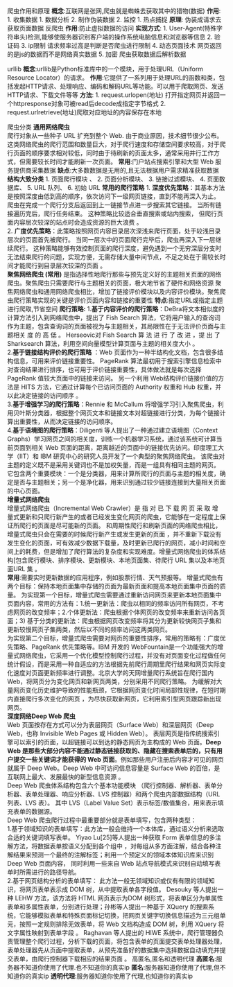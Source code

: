 爬虫作用和原理
	**概念**:互联网是张网,爬虫就是蜘蛛去获取其中的猎物(数据)
	**作用**:
	1. 收集数据
		1. 数据分析
		2. 制作伪装数据
	2. 监控
		1. 热点捕捉
	**原理**:
	伪装成请求去获取页面数据
反爬虫
	**作用**:防止虚拟数据的访问
	**实现方式**:
		1. User-Agent(特殊字符串头)检测,能够使服务器识别客户端的操作系统电脑信息和浏览器等信息
		2. 验证码
		3. ip限制  请求频率过高是判断是否爬虫进行限制
		4. 动态页面技术 网页返回的是js的数据而不是网络真实数据
		5. 加密
爬虫获取数据后解析数据
	
urllib
	**概念**:urllib是Python标准库中的一个模块，用于处理URL（Uniform Resource Locator）的请求。
	**作用**:它提供了一系列用于处理URL的函数和类，包括发起HTTP请求、处理响应、编码和解码URL等功能。可以用于爬取网页、发送HTTP请求、下载文件等等
	**方法**:
		1. request.urlopen(地址)  打开指定网页并返回一个httpresponse对象可被read后decode成指定字节格式
		2. request.urlretrieve(地址)爬取对应地址的内容保存在本地

爬虫分类
	**通用网络爬虫**  
		爬行对象从一些种子 URL 扩充到整个 Web. 由于商业原因，技术细节很少公布。 这类网络爬虫的爬行范围和数量巨大，对于爬行速度和存储空间要求较高，对于爬行页面的顺序要求相对较低，同时由于待刷新的页面太多，通常采用并行工作方式，但需要较长时间才能刷新一次页面。 
		**常用**:门户站点搜索引擎和大型 Web 服务提供商采集数据
		**缺点**:大多数数据是无用的,且无法根据用户需求精准获取数据
		**结构大致分类**
			1. 页面爬行模块 、
			2. 页面分析模块、
			3. 链接过滤模块、
			4. 页面数据库、
			5. URL 队列、
			6. 初始 URL 
		**常用的爬行策略**
			1. **深度优先策略**：其基本方法是按照深度由低到高的顺序，依次访问下一级网页链接，直到不能再深入为止。 爬虫在完成一个爬行分支后返回到上一链接节点进一步搜索其它链接。 当所有链接遍历完后，爬行任务结束。 这种策略比较适合垂直搜索或站内搜索， 但爬行页面内容层次较深的站点时会造成资源的巨大浪费 。  
			2. **广度优先策略**：此策略按照网页内容目录层次深浅来爬行页面，处于较浅目录层次的页面首先被爬行。 当同一层次中的页面爬行完毕后，爬虫再深入下一层继续爬行。 这种策略能够有效控制页面的爬行深度，避免遇到一个无穷深层分支时无法结束爬行的问题，实现方便，无需存储大量中间节点，不足之处在于需较长时间才能爬行到目录层次较深的页面 。  
	**聚焦网络爬虫  (常用)**
		是指选择性地爬行那些与预先定义好的主题相关页面的网络爬虫。聚焦爬虫只需要爬行与主题相关的页面，极大地节省了硬件和网络资源
		聚焦网络爬虫和通用网络爬虫相比，增加了链接评价模块以及内容评价模块。聚焦爬虫爬行策略实现的关键是评价页面内容和链接的重要性
		**特点**:指定URL或指定主题进行爬取,节省空间
		**爬行策略:**
			1.**基于内容评价的爬行策略**：DeBra将文本相似度的计算方法引入到网络爬虫中，提出了 Fish Search 算法，它将用户输入的查询词作为主题，包含查询词的页面被视为与主题相关，其局限性在于无法评价页面与主题相关 度 的 高 低 。 Herseovic对 Fish Search 算 法 进 行 了 改 进 ，提 出 了 Sharksearch 算法，利用空间向量模型计算页面与主题的相关度大小 。  
			2.**基于链接结构评价的爬行策略** ：Web 页面作为一种半结构化文档，包含很多结构信息，可用来评价链接重要性。 PageRank 算法最初用于搜索引擎信息检索中对查询结果进行排序，也可用于评价链接重要性，具体做法就是每次选择 PageRank 值较大页面中的链接来访问。 另一个利用 Web结构评价链接价值的方法是 HITS 方法，它通过计算每个已访问页面的 Authority 权重和 Hub 权重，并以此决定链接的访问顺序 。  
			3.**基于增强学习的爬行策略**：Rennie 和 McCallum 将增强学习引入聚焦爬虫，利用贝叶斯分类器，根据整个网页文本和链接文本对超链接进行分类，为每个链接计算出重要性，从而决定链接的访问顺序。  
			4.**基于语境图的爬行策略**：Diligenti 等人提出了一种通过建立语境图（Context Graphs）学习网页之间的相关度，训练一个机器学习系统，通过该系统可计算当前页面到相关 Web 页面的距离，距离越近的页面中的链接优先访问。印度理工大学（IIT）和 IBM 研究中心的研究人员开发了一个典型的聚焦网络爬虫。 该爬虫对主题的定义既不是采用关键词也不是加权矢量，而是一组具有相同主题的网页。 它包含两个重要模块：一个是分类器，用来计算所爬行的页面与主题的相关度，确定是否与主题相关；另一个是净化器，用来识别通过较少链接连接到大量相关页面的中心页面。  
	**增量式网络爬虫**  
		增量式网络爬虫（Incremental Web Crawler）是 指 对 已 下 载 网 页 采 取 增 量式更新和只爬行新产生的或者已经发生变化网页的爬虫，它能够在一定程度上保证所爬行的页面是尽可能新的页面。 和周期性爬行和刷新页面的网络爬虫相比，增量式爬虫只会在需要的时候爬行新产生或发生更新的页面 ，并不重新下载没有发生变化的页面，可有效减少数据下载量，及时更新已爬行的网页，减小时间和空间上的耗费，但是增加了爬行算法的复杂度和实现难度。增量式网络爬虫的体系结构\[包含爬行模块、排序模块、更新模块、本地页面集、待爬行 URL 集以及本地页面URL 集 。  
		**常用**:需要实时更新数据的应用程序，例如股票行情、天气预报等。
		增量式爬虫有两个目标：保持本地页面集中存储的页面为最新页面和提高本地页面集中页面的质量。 为实现第一个目标，增量式爬虫需要通过重新访问网页来更新本地页面集中页面内容，常用的方法有：1.统一更新法：爬虫以相同的频率访问所有网页，不考虑网页的改变频率；2.个体更新法：爬虫根据个体网页的改变频率来重新访问各页面；3) 基于分类的更新法：爬虫根据网页改变频率将其分为更新较快网页子集和更新较慢网页子集两类，然后以不同的频率访问这两类网页。  
		为实现第二个目标，增量式爬虫需要对网页的重要性排序，常用的策略有：广度优先策略、PageRank 优先策略等。IBM 开发的 WebFountain是一个功能强大的增量式网络爬虫，它采用一个优化模型控制爬行过程，并没有对页面变化过程做任何统计假设，而是采用一种自适应的方法根据先前爬行周期里爬行结果和网页实际变化速度对页面更新频率进行调整。北京大学的天网增量爬行系统旨在爬行国内 Web，将网页分为变化网页和新网页两类，分别采用不同爬行策略。 为缓解对大量网页变化历史维护导致的性能瓶颈，它根据网页变化时间局部性规律，在短时期内直接爬行多次变化的网页 ，为尽快获取新网页，它利用索引型网页跟踪新出现网页。  
	**深度网络Deep Web 爬虫**  
		Web 页面按存在方式可以分为表层网页（Surface Web）和深层网页（Deep Web，也称 Invisible Web Pages 或 Hidden Web）。 表层网页是指传统搜索引擎可以索引的页面，以超链接可以到达的静态网页为主构成的 Web 页面。**Deep Web 是那些大部分内容不能通过静态链接获取的、隐藏在搜索表单后的，只有用户提交一些关键词才能获得的 Web 页面**。例如那些用户注册后内容才可见的网页就属于 Deep Web。Deep Web 中可访问信息容量是 Surface Web 的百倍，是互联网上最大、发展最快的新型信息资源 。  
		Deep Web 爬虫体系结构包含六个基本功能模块 （爬行控制器、解析器、表单分析器、表单处理器、响应分析器、LVS 控制器）和两个爬虫内部数据结构（URL 列表、LVS 表）。 其中 LVS（Label Value Set）表示标签/数值集合，用来表示填充表单的数据源。  
		Deep Web 爬虫爬行过程中最重要部分就是表单填写，包含两种类型：  
		1.基于领域知识的表单填写：此方法一般会维持一个本体库，通过语义分析来选取合适的关键词填写表单。 Yiyao Lu[25]等人提出一种获取 Form 表单信息的多注解方法，将数据表单按语义分配到各个组中 ，对每组从多方面注解，结合各种注解结果来预测一个最终的注解标签；利用一个预定义的领域本体知识库来识别 Deep Web 页面内容， 同时利用一些来自 Web 站点导航模式来识别自动填写表单时所需进行的路径导航。  
		2.基于网页结构分析的表单填写： 此方法一般无领域知识或仅有有限的领域知识，将网页表单表示成 DOM 树，从中提取表单各字段值。 Desouky 等人提出一种 LEHW 方法，该方法将 HTML 网页表示为DOM 树形式，将表单区分为单属性表单和多属性表单，分别进行处理；孙彬等人提出一种基于 XQuery 的搜索系统，它能够模拟表单和特殊页面标记切换，把网页关键字切换信息描述为三元组单元，按照一定规则排除无效表单，将 Web 文档构造成 DOM 树，利用 XQuery 将文字属性映射到表单字段 。
		Raghavan 等人提出的 HIWE 系统中，爬行管理器负责管理整个爬行过程，分析下载的页面，将包含表单的页面提交表单处理器处理，表单处理器先从页面中提取表单，从预先准备好的数据集中选择数据自动填充并提交表单，由爬行控制器下载相应的结果页面 。
高匿名,匿名和透明代理
	**高匿名**:服务器不知道你使用了代理.也不知道你的真实ip
	**匿名**:服务器知道你使用了代理,但不知道你的真实ip
	**透明代理**:服务器知道你使用了代理,也知道你的真实ip


